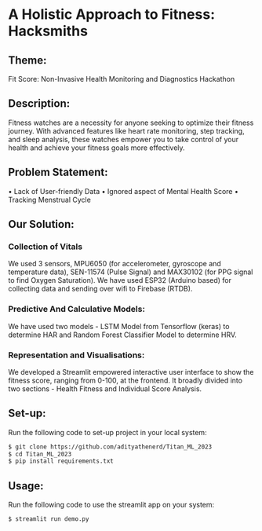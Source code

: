 # A Holistic Approach to Fitness: Hacksmiths

## Theme: 
Fit Score: Non-Invasive Health Monitoring and Diagnostics Hackathon

## Description:
Fitness watches are a necessity for anyone seeking to optimize their fitness journey. With advanced features like heart rate monitoring, step tracking, and sleep analysis, these watches empower you to take control of your health and achieve your fitness goals more effectively.

## Problem Statement:
• Lack of User-friendly Data
• Ignored aspect of Mental Health Score
• Tracking Menstrual Cycle

## Our Solution:
### Collection of Vitals
We used 3 sensors, MPU6050 (for accelerometer, gyroscope and temperature data), SEN-11574 (Pulse Signal) and MAX30102 (for PPG signal to find Oxygen Saturation). We have used ESP32 (Arduino based) for collecting data and sending over wifi to Firebase (RTDB). 
### Predictive And Calculative Models: 
We have used two models - LSTM Model from Tensorflow (keras) to determine HAR and Random Forest Classifier Model to determine HRV. 
### Representation and Visualisations: 
We developed a Streamlit empowered interactive user interface to show the fitness score, ranging from 0-100, at the frontend. It broadly divided into two sections - Health Fitness and Individual Score Analysis. 

## Set-up:
Run the following code to set-up project in your local system:
```bash
$ git clone https://github.com/adityathenerd/Titan_ML_2023
$ cd Titan_ML_2023
$ pip install requirements.txt
```
## Usage:
Run the following code to use the streamlit app on your system:
```bash
$ streamlit run demo.py
```


